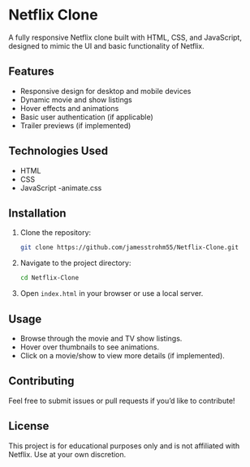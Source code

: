 # Netflix Clone

A fully responsive Netflix clone built with HTML, CSS, and JavaScript, designed to mimic the UI and basic functionality of Netflix.

## Features

- Responsive design for desktop and mobile devices
- Dynamic movie and show listings
- Hover effects and animations
- Basic user authentication (if applicable)
- Trailer previews (if implemented)

## Technologies Used

- HTML
- CSS
- JavaScript
-animate.css

## Installation

1. Clone the repository:
   ```sh
   git clone https://github.com/jamesstrohm55/Netflix-Clone.git
   ```
2. Navigate to the project directory:
   ```sh
   cd Netflix-Clone
   ```
3. Open `index.html` in your browser or use a local server.

## Usage

- Browse through the movie and TV show listings.
- Hover over thumbnails to see animations.
- Click on a movie/show to view more details (if implemented).

## Contributing

Feel free to submit issues or pull requests if you’d like to contribute!

## License

This project is for educational purposes only and is not affiliated with Netflix. Use at your own discretion.

